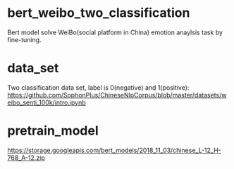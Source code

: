# bert_weibo_two_classification
Bert model solve WeiBo(social platform in China) emotion anaylsis task by fine-tuning.

# data_set
Two classification data set, label is 0(negative) and 1(positive):
https://github.com/SophonPlus/ChineseNlpCorpus/blob/master/datasets/weibo_senti_100k/intro.ipynb

# pretrain_model
https://storage.googleapis.com/bert_models/2018_11_03/chinese_L-12_H-768_A-12.zip

